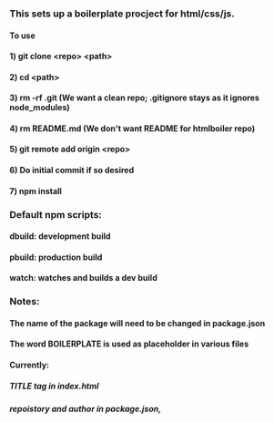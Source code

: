### This sets up a boilerplate procject for html/css/js.
#### To use
#### 1) git clone &lt;repo&gt; &lt;path&gt;
#### 2) cd &lt;path&gt;
#### 3) rm -rf .git (We want a clean repo; .gitignore stays as it ignores node_modules)
#### 4) rm README.md (We don't want README for htmlboiler repo)
#### 5) git remote add origin &lt;repo&gt;
#### 6) Do initial commit if so desired
#### 7) npm install

### Default npm scripts:
#### dbuild: development build
#### pbuild: production build
#### watch: watches and builds a dev build


### Notes:
#### The name of the package will need to be changed in package.json
#### The word BOILERPLATE is used as placeholder in various files
#### Currently: 
##### TITLE tag in index.html
##### repoistory and author  in package.json,
